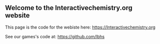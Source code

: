 ## Welcome to the Interactivechemistry.org website
This page is the code for the webiste here: https://Interactivechemistry.org

See our games's code at: https://github.com/lbhs
